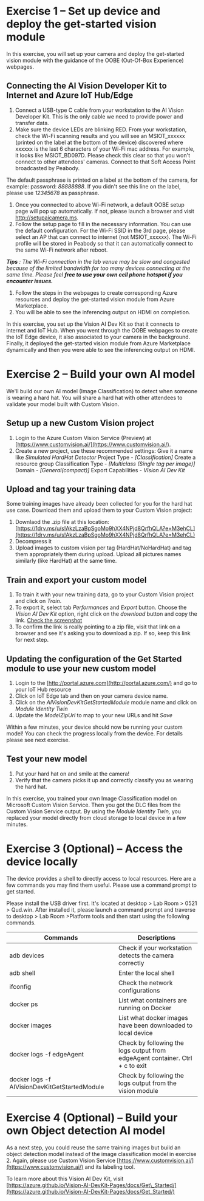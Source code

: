 # Exercise 1 – Set up device and deploy the get-started vision module

In this exercise, you will set up your camera and deploy the get-started vision module with the guidance of the OOBE (Out-Of-Box Experience) webpages.

## Connecting the AI Vision Developer Kit to Internet and Azure IoT Hub/Edge

1. Connect a USB-type C cable from your workstation to the AI Vision Developer Kit. This is the only cable we need to provide power and transfer data.
2. Make sure the device LEDs are blinking RED. From your workstation, check the Wi-Fi scanning results and you will see an MSIOT\_xxxxxx (printed on the label at the bottom of the device) discovered where xxxxxx is the last 6 characters of your Wi-Fi mac address. For example, it looks like MSIOT\_BD097D. Please check this clear so that you won&#39;t connect to other attendees&#39; cameras. Connect to that Soft Access Point broadcasted by Peabody.

The default passphrase is printed on a label at the bottom of the camera, for example: password: _88888888_. If you didn&#39;t see this line on the label, please use _12345678_ as passphrase.

1. Once you connected to above Wi-Fi network, a default OOBE setup page will pop up automatically. If not, please launch a browser and visit http://setupaicamera.ms.
2. Follow the setup page to fill in the necessary information. You can use the default configuration. For the Wi-Fi SSID in the 3rd page, please select an AP that can connect to internet (not MSIOT\_xxxxxx). The Wi-Fi profile will be stored in Peabody so that it can automatically connect to the same Wi-Fi network after reboot.

**_Tips_** _: The Wi-Fi connection in the lab venue may be slow and congested because of the limited bandwidth for too many devices connecting at the same time. Please feel_ **_free to use your own cell phone hotspot if you encounter issues._**

1. Follow the steps in the webpages to create corresponding Azure resources and deploy the get-started vision module from Azure Marketplace.
2. You will be able to see the inferencing output on HDMI on completion.

In this exercise, you set up the Vision AI Dev Kit so that it connects to internet and IoT Hub. When you went through the OOBE webpages to create the IoT Edge device, it also associated to your camera in the background. Finally, it deployed the get-started vision module from Azure Marketplace dynamically and then you were able to see the inferencing output on HDMI.

# Exercise 2 – Build your own AI model

We&#39;ll build our own AI model (Image Classification) to detect when someone is wearing a hard hat. You will share a hard hat with other attendees to validate your model built with Custom Vision.

## Setup up a new Custom Vision project

1. Login to the Azure Custom Vision Service (Preview) at [https://www.customvision.ai/](https://www.customvision.ai/).
2. Create a new project, use these recommended settings:
  Give it a name like _Simulated HardHat Detector_
  Project Type - _[Classification]_
  Create a resource group
  Classification Type - _[Multiclass (Single tag per image)]_
  Domain - _[General(compact)]_
  Export Capabilities - _Vision AI Dev Kit_

## Upload and tag your training data

Some training images have already been collected for you for the hard hat use case. Download them and upload them to your Custom Vision project:

1. Downlaod the .zip file at this location: [https://1drv.ms/u/s!AkzLzaBpSgoMo9hXX4NPjd8QrfhQLA?e=M3ehCL](https://1drv.ms/u/s!AkzLzaBpSgoMo9hXX4NPjd8QrfhQLA?e=M3ehCL)
2. Decompress it
3. Upload images to custom vision per tag (HardHat/NoHardHat) and tag them appropriately them during upload. Upload all pictures names similarly (like HardHat) at the same time.

## Train and export your custom model

1. To train it with your new training data, go to your Custom Vision project and click on _Train_.
2. To export it, select tab _Performances_ and _Export_ button. Choose the _Vision AI Dev Kit_ option, right click on the _download_ button and copy the link.
[Check the screenshot](https://devinwonroupdiag.blob.core.windows.net/hardhatmodel/CV_export_zip.png)
3. To confirm the link is really pointing to a zip file, visit that link on a browser and see it's asking you to download a zip. If so, keep this link for next step.


## Updating the configuration of the Get Started module to use your new custom model

1. Login to the [http://portal.azure.com](http://portal.azure.com/) and go to your IoT Hub resource
2. Click on IoT Edge tab and then on your camera device name.
3. Click on the _AIVisionDevKitGetStartedModule_ module name and click on _Module Identity Twin_
4. Update the _ModelZipUrl_ to map to your new URLs and hit _Save_

Within a few minutes, your device should now be running your custom model! You can check the progress locally from the device. For details please see next exercise.

## Test your new model

1. Put your hard hat on and smile at the camera!
2. Verify that the camera picks it up and correctly classify you as wearing the hard hat.

In this exercise, you trained your own Image Classification model on Microsoft Custom Vision Service. Then you got the DLC files from the Custom Vision Service output. By using the _Module Identity Twin,_ you replaced your model directly from cloud storage to local device in a few minutes.

# Exercise 3 (Optional) – Access the device locally

The device provides a shell to directly access to local resources. Here are a few commands you may find them useful. Please use a command prompt to get started.

Please install the USB driver first. It's located at desktop > Lab Room > 0521 > Qud.win.
After installed it, please launch a command prompt and traverse to desktop > Lab Room >Platform tools and then start using the following commands.

| Commands | Descriptions |
| --- | --- |
| adb devices | Check if your workstation detects the camera correctly |
| adb shell | Enter the local shell |
| ifconfig | Check the network configurations |
| docker ps | List what containers are running on Docker |
| docker images | List what docker images have been downloaded to local device |
| docker logs -f edgeAgent | Check by following the logs output from edgeAgent container. Ctrl + c to exit |
| docker logs -f AIVisionDevKitGetStartedModule | Check by following the logs output from the vision module |

# Exercise 4 (Optional) – Build your own Object detection AI model

As a next step, you could reuse the same training images but build an object detection model instead of the image classification model in exercise 2. Again, please use Custom Vision Service [https://www.customvision.ai/](https://www.customvision.ai/) and its labeling tool.

To learn more about this Vision AI Dev Kit, visit [https://azure.github.io/Vision-AI-DevKit-Pages/docs/Get\_Started/](https://azure.github.io/Vision-AI-DevKit-Pages/docs/Get_Started/)
